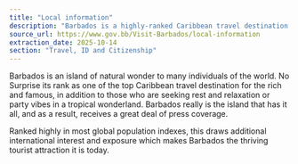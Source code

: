 ```yaml
---
title: "Local information"
description: "Barbados is a highly-ranked Caribbean travel destination known for its natural beauty, attracting visitors seeking relaxation or vibrant experiences, leading to significant international interest and media coverage."
source_url: https://www.gov.bb/Visit-Barbados/local-information
extraction_date: 2025-10-14
section: "Travel, ID and Citizenship"
---
```


Barbados is an island of natural wonder to many individuals of the world. No Surprise its rank as one of the top Caribbean travel destination for the rich and famous, in addition to those who are seeking rest and relaxation or party vibes in a tropical wonderland. Barbados really is the island that has it all, and as a result, receives a great deal of press coverage.

Ranked highly in most global population indexes, this draws additional international interest and exposure which makes Barbados the thriving tourist attraction it is today.
```